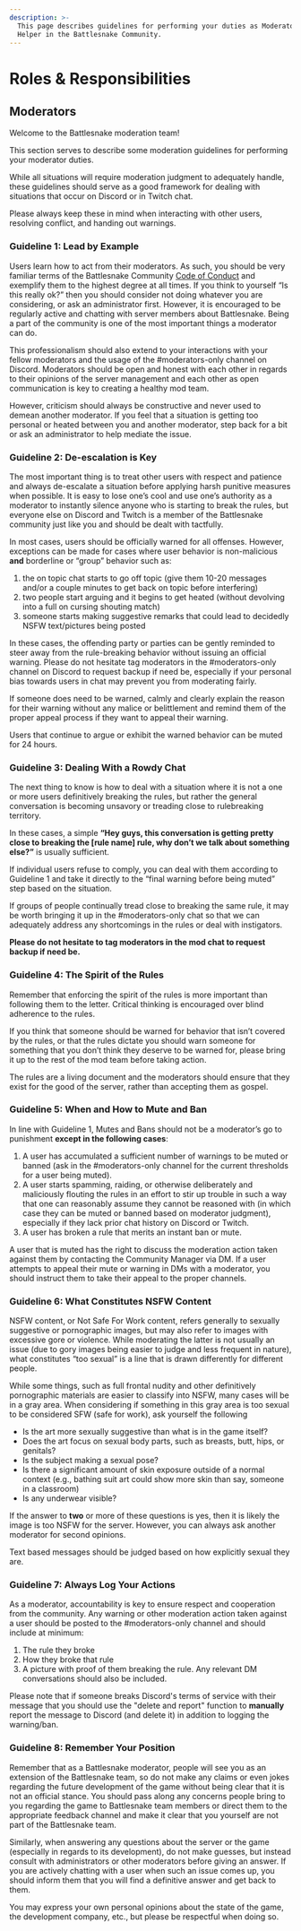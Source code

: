 ```yaml
---
description: >-
  This page describes guidelines for performing your duties as Moderator and
  Helper in the Battlesnake Community.
---
```


# Roles & Responsibilities

## Moderators

Welcome to the Battlesnake moderation team!&#x20;

This section serves to describe some moderation guidelines for performing your moderator duties.

While all situations will require moderation judgment to adequately handle, these guidelines should serve as a good framework for dealing with situations that occur on Discord or in Twitch chat.&#x20;

Please always keep these in mind when interacting with other users, resolving conflict, and handing out warnings.

### Guideline 1: Lead by Example

Users learn how to act from their moderators. As such, you should be very familiar terms of the Battlesnake Community [Code of Conduct](https://docs.battlesnake.com/policies/conduct) and exemplify them to the highest degree at all times. If you think to yourself “Is this really ok?” then you should consider not doing whatever you are considering, or ask an administrator first. However, it is encouraged to be regularly active and chatting with server members about Battlesnake. Being a part of the community is one of the most important things a moderator can do.

This professionalism should also extend to your interactions with your fellow moderators and the usage of the #moderators-only channel on Discord. Moderators should be open and honest with each other in regards to their opinions of the server management and each other as open communication is key to creating a healthy mod team.&#x20;

However, criticism should always be constructive and never used to demean another moderator. If you feel that a situation is getting too personal or heated between you and another moderator, step back for a bit or ask an administrator to help mediate the issue.

### Guideline 2: De-escalation is Key

The most important thing is to treat other users with respect and patience and always de-escalate a situation before applying harsh punitive measures when possible. It is easy to lose one’s cool and use one’s authority as a moderator to instantly silence anyone who is starting to break the rules, but everyone else on Discord and Twitch is a member of the Battlesnake community just like you and should be dealt with tactfully.

In most cases, users should be officially warned for all offenses. However, exceptions can be made for cases where user behavior is non-malicious **and** borderline or “group” behavior such as:&#x20;

1. the on topic chat starts to go off topic (give them 10-20 messages and/or a couple minutes to get back on topic before interfering)
2. two people start arguing and it begins to get heated (without devolving into a full on cursing shouting match)
3. someone starts making suggestive remarks that could lead to decidedly NSFW text/pictures being posted

In these cases, the offending party or parties can be gently reminded to steer away from the rule-breaking behavior without issuing an official warning. Please do not hesitate tag moderators in the #moderators-only channel on Discord to request backup if need be, especially if your personal bias towards users in chat may prevent you from moderating fairly.

If someone does need to be warned, calmly and clearly explain the reason for their warning without any malice or belittlement and remind them of the proper appeal process if they want to appeal their warning.&#x20;

Users that continue to argue or exhibit the warned behavior can be muted for 24 hours.

### Guideline 3: Dealing With a Rowdy Chat

The next thing to know is how to deal with a situation where it is not a one or more users definitively breaking the rules, but rather the general conversation is becoming unsavory or treading close to rulebreaking territory.

In these cases, a simple **“Hey guys, this conversation is getting pretty close to breaking the \[rule name] rule, why don’t we talk about something else?”** is usually sufficient.&#x20;

If individual users refuse to comply, you can deal with them according to Guideline 1 and take it directly to the “final warning before being muted” step based on the situation.&#x20;

If groups of people continually tread close to breaking the same rule, it may be worth bringing it up in the #moderators-only chat so that we can adequately address any shortcomings in the rules or deal with instigators.

**Please do not hesitate to tag moderators in the mod chat to request backup if need be.**

### Guideline 4: The Spirit of the Rules

Remember that enforcing the spirit of the rules is more important than following them to the letter. Critical thinking is encouraged over blind adherence to the rules.&#x20;

If you think that someone should be warned for behavior that isn’t covered by the rules, or that the rules dictate you should warn someone for something that you don’t think they deserve to be warned for, please bring it up to the rest of the mod team before taking action.&#x20;

The rules are a living document and the moderators should ensure that they exist for the good of the server, rather than accepting them as gospel.

### Guideline 5: When and How to Mute and Ban

In line with Guideline 1, Mutes and Bans should not be a moderator’s go to punishment **except in the following cases**:

1. A user has accumulated a sufficient number of warnings to be muted or banned (ask in the #moderators-only channel for the current thresholds for a user being muted).
2. A user starts spamming, raiding, or otherwise deliberately and maliciously flouting the rules in an effort to stir up trouble in such a way that one can reasonably assume they cannot be reasoned with (in which case they can be muted or banned based on moderator judgment), especially if they lack prior chat history on Discord or Twitch.
3. A user has broken a rule that merits an instant ban or mute.

A user that is muted has the right to discuss the moderation action taken against them by contacting the Community Manager via DM. If a user attempts to appeal their mute or warning in DMs with a moderator, you should instruct them to take their appeal to the proper channels.&#x20;

### Guideline 6: What Constitutes NSFW Content

NSFW content, or Not Safe For Work content, refers generally to sexually suggestive or pornographic images, but may also refer to images with excessive gore or violence. While moderating the latter is not usually an issue (due to gory images being easier to judge and less frequent in nature), what constitutes “too sexual” is a line that is drawn differently for different people.&#x20;

While some things, such as full frontal nudity and other definitively pornographic materials are easier to classify into NSFW, many cases will be in a gray area. When considering if something in this gray area is too sexual to be considered SFW (safe for work), ask yourself the following

* Is the art more sexually suggestive than what is in the game itself?
* Does the art focus on sexual body parts, such as breasts, butt, hips, or genitals?
* Is the subject making a sexual pose?
* Is there a significant amount of skin exposure outside of a normal context (e.g., bathing suit art could show more skin than say, someone in a classroom)
* Is any underwear visible?&#x20;

If the answer to **two** or more of these questions is yes, then it is likely the image is too NSFW for the server. However, you can always ask another moderator for second opinions.

Text based messages should be judged based on how explicitly sexual they are.

### Guideline 7: Always Log Your Actions

As a moderator, accountability is key to ensure respect and cooperation from the community. Any warning or other moderation action taken against a user should be posted to the #moderators-only channel and should include at minimum:

1. The rule they broke
2. How they broke that rule
3. A picture with proof of them breaking the rule. Any relevant DM conversations should also be included.

Please note that if someone breaks Discord's terms of service with their message that you should use the "delete and report" function to **manually** report the message to Discord (and delete it) in addition to logging the warning/ban.

### Guideline 8: Remember Your Position

Remember that as a Battlesnake moderator, people will see you as an extension of the Battlesnake team, so do not make any claims or even jokes regarding the future development of the game without being clear that it is not an official stance. You should pass along any concerns people bring to you regarding the game to Battlesnake team members or direct them to the appropriate feedback channel and make it clear that you yourself are not part of the Battlesnake team.

Similarly, when answering any questions about the server or the game (especially in regards to its development), do not make guesses, but instead consult with administrators or other moderators before giving an answer. If you are actively chatting with a user when such an issue comes up, you should inform them that you will find a definitive answer and get back to them.

You may express your own personal opinions about the state of the game, the development company, etc., but please be respectful when doing so.

